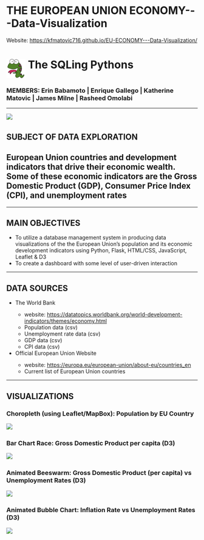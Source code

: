 # THE EUROPEAN UNION ECONOMY---Data-Visualization
Website: <a href="https://kfmatovic716.github.io/EU-ECONOMY---Data-Visualization/">https://kfmatovic716.github.io/EU-ECONOMY---Data-Visualization/</a>

<p><h1><img src="images/happy_python.png" width=50 height=50 align="middle"/><strong> The SQLing Pythons</strong><br><h3><emp> MEMBERS:  Erin Babamoto  |  Enrique Gallego  |  Katherine Matovic  |  James Milne | Rasheed Omolabi </emp></h3></h1></p>
<hr>

![](https://github.com/kfmatovic716/SQLING-PYTHONS---Data-Visualization-Project/blob/main/images/euros.jpeg?raw=true)


## SUBJECT OF DATA EXPLORATION
## European Union countries and development indicators that drive their economic wealth. Some of these economic indicators are the Gross Domestic Product (GDP), Consumer Price Index (CPI), and unemployment rates
<hr>

## MAIN OBJECTIVES
<ul>
    <li>To utilize a database management system in producing data visualizations of the the European Union’s population and its economic development indicators using Python, Flask, HTML/CSS, JavaScript, Leaflet & D3</li>
    <li>To create a dashboard with some level of user-driven interaction</li>
</ul>
<hr>

## DATA SOURCES
<ul>
    <li>The World Bank</li>
        <ul>
            <li>website: <a href="https://datatopics.worldbank.org/world-development-indicators/themes/economy.html" >https://datatopics.worldbank.org/world-development-indicators/themes/economy.html</a></li>
            <li>Population data (csv)</li>
            <li>Unemployment rate data (csv)</li>
            <li>GDP data (csv)</li>
            <li>CPI data (csv)</li>
        </ul>
    <li>Official European Union Website</li>
    <ul>
        <li>website: <a href="https://europa.eu/european-union/about-eu/countries_en">https://europa.eu/european-union/about-eu/countries_en</a></li> 
        <li>Current list of European Union countries</li>      
    </ul>
</ul> 
<hr>

## VISUALIZATIONS

### Choropleth (using Leaflet/MapBox): Population by EU Country
![](https://github.com/kfmatovic716/EU-ECONOMY---Data-Visualization/blob/main/images/population.png?raw=true)

### Bar Chart Race: Gross Domestic Product per capita (D3)
![](https://github.com/kfmatovic716/EU-ECONOMY---Data-Visualization/blob/main/images/gdp.PNG?raw=true)

### Animated Beeswarm: Gross Domestic Product (per capita) vs Unemployment Rates (D3)
![](https://github.com/kfmatovic716/EU-ECONOMY---Data-Visualization/blob/main/images/unemployment.png?raw=true)

### Animated Bubble Chart: Inflation Rate vs Unemployment Rates (D3)
![](https://github.com/kfmatovic716/EU-ECONOMY---Data-Visualization/blob/main/images/inflation.PNG?raw=true)
   

